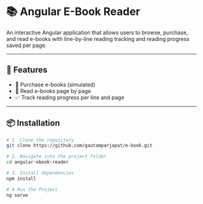 
# 📚 Angular E-Book Reader

An interactive Angular application that allows users to browse, purchase, and read e-books with line-by-line reading tracking and reading progress saved per page.

---

## 🚀 Features

- 🛒 Purchase e-books (simulated)
- 📖 Read e-books page by page
- ✅ Track reading progress per line and page

---

## 📦 Installation

```bash
# 1. Clone the repository
git clone https://github.com/gautamparjapat/e-book.git

# 2. Navigate into the project folder
cd angular-ebook-reader

# 3. Install dependencies
npm install

# 4 Run the Project
ng serve
